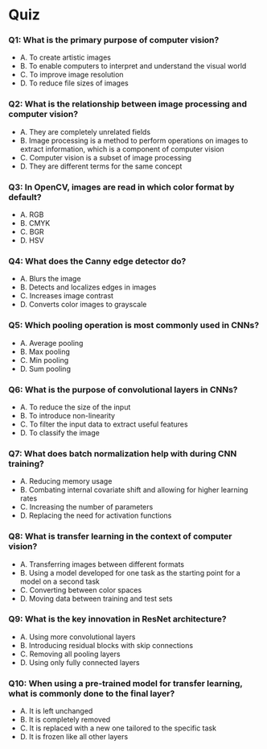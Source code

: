 # Quiz

### Q1: What is the primary purpose of computer vision?
- A. To create artistic images
- B. To enable computers to interpret and understand the visual world
- C. To improve image resolution
- D. To reduce file sizes of images

### Q2: What is the relationship between image processing and computer vision?
- A. They are completely unrelated fields
- B. Image processing is a method to perform operations on images to extract information, which is a component of computer vision
- C. Computer vision is a subset of image processing
- D. They are different terms for the same concept

### Q3: In OpenCV, images are read in which color format by default?
- A. RGB
- B. CMYK
- C. BGR
- D. HSV

### Q4: What does the Canny edge detector do?
- A. Blurs the image
- B. Detects and localizes edges in images
- C. Increases image contrast
- D. Converts color images to grayscale

### Q5: Which pooling operation is most commonly used in CNNs?
- A. Average pooling
- B. Max pooling
- C. Min pooling
- D. Sum pooling

### Q6: What is the purpose of convolutional layers in CNNs?
- A. To reduce the size of the input
- B. To introduce non-linearity
- C. To filter the input data to extract useful features
- D. To classify the image

### Q7: What does batch normalization help with during CNN training?
- A. Reducing memory usage
- B. Combating internal covariate shift and allowing for higher learning rates
- C. Increasing the number of parameters
- D. Replacing the need for activation functions

### Q8: What is transfer learning in the context of computer vision?
- A. Transferring images between different formats
- B. Using a model developed for one task as the starting point for a model on a second task
- C. Converting between color spaces
- D. Moving data between training and test sets

### Q9: What is the key innovation in ResNet architecture?
- A. Using more convolutional layers
- B. Introducing residual blocks with skip connections
- C. Removing all pooling layers
- D. Using only fully connected layers

### Q10: When using a pre-trained model for transfer learning, what is commonly done to the final layer?
- A. It is left unchanged
- B. It is completely removed
- C. It is replaced with a new one tailored to the specific task
- D. It is frozen like all other layers
